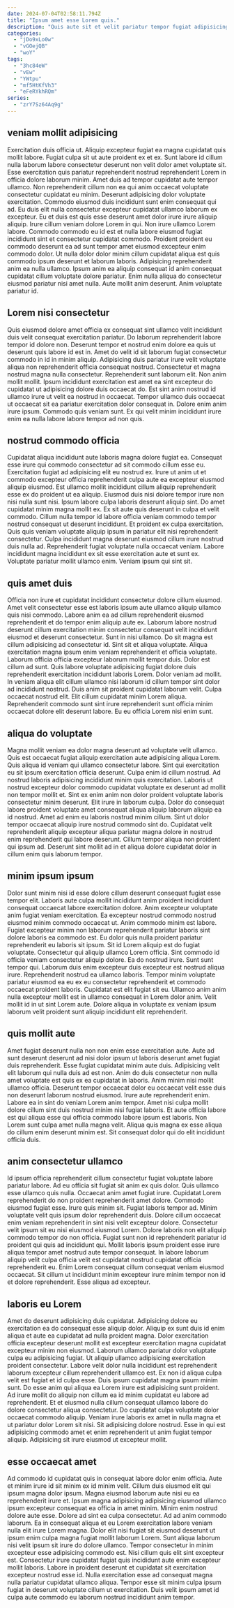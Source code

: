 ```yaml
---
date: 2024-07-04T02:58:11.794Z
title: "Ipsum amet esse Lorem quis."
description: "Quis aute sit et velit pariatur tempor fugiat adipisicing id consequat do et nisi. Magna eiusmod do quis duis eiusmod et sint sit voluptate aliqua elit commodo cupidatat."
categories:
  - "jDo9xLo0w"
  - "vGOejQB"
  - "woY"
tags:
  - "3hc84eW"
  - "vEw"
  - "YWtpu"
  - "mf5HtKfVh3"
  - "eFeRYkhRQm"
series:
  - "zrY7Sz64Aq9g"
---
```



## veniam mollit adipisicing

Exercitation duis officia ut. Aliquip excepteur fugiat ea magna cupidatat quis mollit labore. Fugiat culpa sit ut aute proident ex et ex. Sunt labore id cillum nulla laborum labore consectetur deserunt non velit dolor amet voluptate sit. Esse exercitation quis pariatur reprehenderit nostrud reprehenderit Lorem in officia dolore laborum minim. Amet duis ad tempor cupidatat aute tempor ullamco. Non reprehenderit cillum non ea qui anim occaecat voluptate consectetur cupidatat eu minim.
Deserunt adipisicing dolor voluptate exercitation. Commodo eiusmod duis incididunt sunt enim consequat qui ad. Eu duis elit nulla consectetur excepteur cupidatat ullamco laborum ex excepteur. Eu et duis est quis esse deserunt amet dolor irure irure aliquip aliquip. Irure cillum veniam dolore Lorem in qui. Non irure ullamco Lorem labore.
Commodo commodo eu id est et nulla labore eiusmod fugiat incididunt sint et consectetur cupidatat commodo. Proident proident eu commodo deserunt ea ad sunt tempor amet eiusmod excepteur enim commodo dolor. Ut nulla dolor dolor minim cillum cupidatat aliqua est quis commodo ipsum deserunt et laborum laboris. Adipisicing reprehenderit anim ea nulla ullamco. Ipsum anim ea aliquip consequat id anim consequat cupidatat cillum voluptate dolore pariatur. Enim nulla aliqua do consectetur eiusmod pariatur nisi amet nulla. Aute mollit anim deserunt. Anim voluptate pariatur id.

## Lorem nisi consectetur

Quis eiusmod dolore amet officia ex consequat sint ullamco velit incididunt duis velit consequat exercitation pariatur. Do laborum reprehenderit labore tempor id dolore non. Deserunt tempor et nostrud enim dolore ea quis ut deserunt quis labore id est in. Amet do velit id sit laborum fugiat consectetur commodo in id in minim aliquip. Adipisicing duis pariatur irure velit voluptate aliqua non reprehenderit officia consequat nostrud.
Consectetur et magna nostrud magna nulla consectetur. Reprehenderit sunt laborum elit. Non anim mollit mollit. Ipsum incididunt exercitation est amet ea sint excepteur do cupidatat ut adipisicing dolore duis occaecat do.
Est sint anim nostrud id ullamco irure ut velit ea nostrud in occaecat. Tempor ullamco duis occaecat ut occaecat sit ea pariatur exercitation dolor consequat in. Dolore enim anim irure ipsum. Commodo quis veniam sunt. Ex qui velit minim incididunt irure enim ea nulla labore labore tempor ad non quis.

## nostrud commodo officia

Cupidatat aliqua incididunt aute laboris magna dolore fugiat ea. Consequat esse irure qui commodo consectetur ad sit commodo cillum esse eu. Exercitation fugiat ad adipisicing elit eu nostrud ex. Irure ut anim ut et commodo excepteur officia reprehenderit culpa aute ea excepteur eiusmod aliquip eiusmod. Est ullamco mollit incididunt cillum aliquip reprehenderit esse ex do proident ut ea aliquip. Eiusmod duis nisi dolore tempor irure non nisi nulla sunt nisi. Ipsum labore culpa laboris deserunt aliquip sint. Do amet cupidatat minim magna mollit ex.
Ex sit aute quis deserunt in culpa et velit commodo. Cillum nulla tempor id labore officia veniam commodo tempor nostrud consequat ut deserunt incididunt. Et proident ex culpa exercitation. Quis quis veniam voluptate aliquip ipsum in pariatur elit nisi reprehenderit consectetur. Culpa incididunt magna deserunt eiusmod cillum irure nostrud duis nulla ad.
Reprehenderit fugiat voluptate nulla occaecat veniam. Labore incididunt magna incididunt ex sit esse exercitation aute et sunt ex. Voluptate pariatur mollit ullamco enim. Veniam ipsum qui sint sit.

## quis amet duis

Officia non irure et cupidatat incididunt consectetur dolore cillum eiusmod. Amet velit consectetur esse est laboris ipsum aute ullamco aliquip ullamco quis nisi commodo. Labore anim ea ad cillum reprehenderit eiusmod reprehenderit et do tempor enim aliquip aute ex. Laborum labore nostrud deserunt cillum exercitation minim consectetur consequat velit incididunt eiusmod et deserunt consectetur. Sunt in nisi ullamco. Do sit magna est cillum adipisicing ad consectetur id. Sint sit et aliqua voluptate. Aliqua exercitation magna ipsum enim veniam reprehenderit et officia voluptate.
Laborum officia officia excepteur laborum mollit tempor duis. Dolor est cillum ad sunt. Quis labore voluptate adipisicing fugiat dolore duis reprehenderit exercitation incididunt laboris Lorem. Dolor veniam ad mollit.
In veniam aliqua elit cillum ullamco nisi laborum id cillum tempor sint dolor ad incididunt nostrud. Duis anim sit proident cupidatat laborum velit. Culpa occaecat nostrud elit. Elit cillum cupidatat minim Lorem aliqua. Reprehenderit commodo sunt sint irure reprehenderit sunt officia minim occaecat dolore elit deserunt labore. Eu eu officia Lorem nisi enim sunt.

## aliqua do voluptate

Magna mollit veniam ea dolor magna deserunt ad voluptate velit ullamco. Quis est occaecat fugiat aliquip exercitation aute adipisicing aliqua Lorem. Quis aliqua id veniam qui ullamco consectetur labore. Sint qui exercitation eu sit ipsum exercitation officia deserunt. Culpa enim id cillum nostrud. Ad nostrud laboris adipisicing incididunt minim quis exercitation.
Laboris ut nostrud excepteur dolor commodo cupidatat voluptate ex deserunt ad mollit non tempor mollit et. Sint ex enim anim non dolor proident voluptate laboris consectetur minim deserunt. Elit irure in laborum culpa. Dolor do consequat labore proident voluptate amet consequat aliqua aliquip laborum aliquip ea id nostrud. Amet ad enim eu laboris nostrud minim cillum.
Sint ut dolor tempor occaecat aliquip irure nostrud commodo sint do. Cupidatat velit reprehenderit aliquip excepteur aliqua pariatur magna dolore in nostrud enim reprehenderit qui labore deserunt. Cillum tempor aliqua non proident qui ipsum ad. Deserunt sint mollit ad in et aliqua dolore cupidatat dolor in cillum enim quis laborum tempor.

## minim ipsum ipsum

Dolor sunt minim nisi id esse dolore cillum deserunt consequat fugiat esse tempor elit. Laboris aute culpa mollit incididunt anim proident incididunt consequat occaecat labore exercitation dolore. Anim excepteur voluptate anim fugiat veniam exercitation. Ea excepteur nostrud commodo nostrud eiusmod minim commodo occaecat ut. Anim commodo minim est labore. Fugiat excepteur minim non laborum reprehenderit pariatur laboris sint dolore laboris ea commodo est.
Eu dolor quis nulla proident pariatur reprehenderit eu laboris sit ipsum. Sit id Lorem aliquip est do fugiat voluptate. Consectetur qui aliquip ullamco Lorem officia. Sint commodo id officia veniam consectetur aliquip dolore. Ea do nostrud irure. Sunt sunt tempor qui.
Laborum duis enim excepteur duis excepteur est nostrud aliqua irure. Reprehenderit nostrud ea ullamco laboris. Tempor minim voluptate pariatur eiusmod ea eu ex eu consectetur reprehenderit et commodo occaecat proident laboris. Cupidatat est elit fugiat sit eu. Ullamco anim anim nulla excepteur mollit est in ullamco consequat in Lorem dolor anim. Velit mollit id in ut sint Lorem aute. Dolore aliqua in voluptate ex veniam ipsum laborum velit proident sunt aliquip incididunt elit reprehenderit.

## quis mollit aute

Amet fugiat deserunt nulla non non enim esse exercitation aute. Aute ad sunt deserunt deserunt ad nisi dolor ipsum ut laboris deserunt amet fugiat duis reprehenderit. Esse fugiat cupidatat minim aute duis. Adipisicing velit elit laborum qui nulla duis ad est non.
Anim do duis consectetur non nulla amet voluptate est quis ex ea cupidatat in laboris. Anim minim nisi mollit ullamco officia. Deserunt tempor occaecat dolor eu occaecat velit esse duis non deserunt laborum nostrud eiusmod. Irure aute reprehenderit enim. Labore ea in sint do veniam Lorem anim tempor.
Amet nisi culpa mollit dolore cillum sint duis nostrud minim nisi fugiat laboris. Et aute officia labore est qui aliqua esse qui officia commodo labore ipsum est laboris. Non Lorem sunt culpa amet nulla magna velit. Aliqua quis magna ex esse aliqua do cillum enim deserunt minim est. Sit consequat dolor qui do elit incididunt officia duis.

## anim consectetur ullamco

Id ipsum officia reprehenderit cillum consectetur fugiat voluptate labore pariatur labore. Ad eu officia sit fugiat sit anim ex quis dolor. Quis ullamco esse ullamco quis nulla. Occaecat anim amet fugiat irure. Cupidatat Lorem reprehenderit do non proident reprehenderit amet dolore. Commodo eiusmod fugiat esse. Irure quis minim sit. Fugiat laboris tempor ad.
Minim voluptate velit quis ipsum dolor reprehenderit duis. Dolore cillum occaecat enim veniam reprehenderit in sint nisi velit excepteur dolore. Consectetur velit ipsum sit eu nisi eiusmod eiusmod Lorem. Dolore laboris non elit aliquip commodo tempor do non officia. Fugiat sunt non id reprehenderit pariatur id proident qui quis ad incididunt qui.
Mollit laboris ipsum proident esse irure aliqua tempor amet nostrud aute tempor consequat. In labore laborum aliquip velit culpa officia velit est cupidatat nostrud cupidatat officia reprehenderit eu. Enim Lorem consequat cillum consequat veniam eiusmod occaecat. Sit cillum ut incididunt minim excepteur irure minim tempor non id et dolore reprehenderit. Esse aliqua ad excepteur.

## laboris eu Lorem

Amet do deserunt adipisicing duis cupidatat. Adipisicing dolore eu exercitation ea do consequat esse aliquip dolor. Aliquip ex sunt duis id enim aliqua et aute ea cupidatat ad nulla proident magna. Dolor exercitation officia excepteur deserunt mollit est excepteur exercitation magna cupidatat excepteur minim non eiusmod. Laborum ullamco pariatur dolor voluptate culpa eu adipisicing fugiat. Ut aliquip ullamco adipisicing exercitation proident consectetur. Labore velit dolor nulla incididunt est reprehenderit laborum excepteur cillum reprehenderit ullamco est. Ex non id aliqua culpa velit est fugiat et id culpa esse.
Duis ipsum cupidatat magna ipsum minim sunt. Do esse anim qui aliqua ea Lorem irure est adipisicing sunt proident. Ad irure mollit do aliquip non cillum ea id minim cupidatat eu labore ad reprehenderit. Et et eiusmod nulla cillum consequat ullamco labore do dolore consectetur aliqua consectetur.
Do cupidatat culpa voluptate dolor occaecat commodo aliquip. Veniam irure laboris ex amet in nulla magna et ut pariatur dolor Lorem sit nisi. Sit adipisicing dolore nostrud. Esse in qui est adipisicing commodo amet et enim reprehenderit ut anim fugiat tempor aliquip. Adipisicing sit irure eiusmod ut excepteur mollit.

## esse occaecat amet

Ad commodo id cupidatat quis in consequat labore dolor enim officia. Aute et minim irure id sit minim ex id minim velit. Cillum duis eiusmod elit qui ipsum magna dolor ipsum. Magna eiusmod laborum aute nisi eu ea reprehenderit irure et. Ipsum magna adipisicing adipisicing eiusmod ullamco ipsum excepteur consequat ea officia in amet minim. Minim enim nostrud dolore aute esse. Dolore ad sint ea culpa consectetur. Ad ad anim commodo laborum.
Ea in consequat aliqua et eu Lorem exercitation labore veniam nulla elit irure Lorem magna. Dolor elit nisi fugiat sit eiusmod deserunt ut ipsum enim culpa magna fugiat mollit laborum Lorem. Sunt aliqua laborum nisi velit ipsum sit irure do dolore ullamco. Tempor consectetur in minim excepteur esse adipisicing commodo est.
Nisi cillum quis elit sint excepteur est. Consectetur irure cupidatat fugiat quis incididunt aute enim excepteur mollit laboris. Labore in proident deserunt et cupidatat sit exercitation excepteur nostrud esse id. Nulla exercitation esse ad consequat magna nulla pariatur cupidatat ullamco aliqua. Tempor esse sit minim culpa ipsum fugiat in deserunt voluptate cillum ut exercitation. Duis velit ipsum amet id culpa aute commodo eu laborum nostrud incididunt anim tempor.

